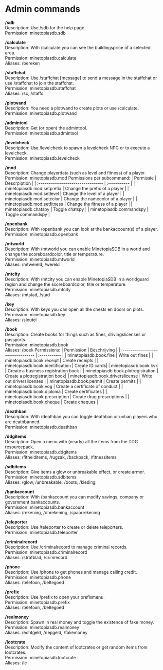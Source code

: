 # Admin commands

**/sdb**\
Description: Use /sdb for the help page.\
Permission: minetopiasdb.sdb

**/calculate**\
Description: With /calculate you can see the buildingsprice of a selected area.\
Permission: minetopiasdb.calculate\
Aliases: /bereken

**/staffchat**\
Description: Use /staffchat \[message\] to send a message in the staffchat or use /staffchat to join the staffchat.\
Permission: minetopiasdb.staffchat\
Aliases: /sc, /staffc

**/plotwand**\
Description: You need a plotwand to create plots or use /calculate.\
Permission: minetopiasdb.plotwand

**/admintool**\
Description: Get (or open) the admintool.\
Permission: minetopiasdb.admintool

**/levelcheck**\
Description: Use /levelcheck to spawn a levelcheck NPC or to execute a levelcheck.\
Permission: minetopiasdb.levelcheck

**/mod**\
Description: Change playerdata (such as level and fitness) of a player.\
Permission: minetopiasdb.mod
Permissions per subcommand:
| Permissie                          | Descrpiption |
| :--------------------------------- | :----------- |
| minetopiasdb.mod.setprefix         | Change the prefix of a player        |
| minetopiasdb.mod.setlevel          | Change the level of a player         |
| minetopiasdb.mod.setcolor          | Change the namecolor of a player     |
| minetopiasdb.mod.setfitness        | Change the fitness of a player       |
| minetopiasdb.chatspy               | Toggle chatspy                       |
| minetopiasdb.commandspy            | Toggle commandspy                    |

**/openbank**\
Description: With /openbank you can look at the bankaccount(s) of a player.\
Permission: minetopiasdb.openbank

**/mtworld**\
Description: With /mtworld you can enable MinetopiaSDB in a world and change the scoreboardcolor, title or temperature.\
Permission: minetopiasdb.mtworld\
Aliases: /mtwereld, /wereld

**/mtcity**\
Description: With /mtcity you can enable MinetopiaSDB in a worldguard region and change the scoreboardcolor, title or temperature.\
Permission: minetopiasdb.mtcity\
Aliases: /mtstad, /stad

**/key**\
Description: With keys you can open all the chests en doors on plots.\
Permission: minetopiasdb.key\
Aliases: /sleutel

**/book**\
Description: Create books for things such as fines, drivingslicenses or passports.\
Permission: minetopiasdb.book\
Aliases: /boek
Permissions:
| Permission                          | Beschrijving |
| :--------------------------------- | :----------- |
| minetopiasdb.book.fine             | Write out fines |
| minetopiasdb.book.receipt          | Create receipts |
| minetopiasdb.book.identification   | Create ID cards|
| minetopiasdb.book.kvk              | Create a business registration book |
| minetopiasdb.book.plotregistration | Create a plotregistration book|
| minetopiasdb.book.driverslicense   | Write out driverslicenses |
| minetopiasdb.book.permit           | Create permits |
| minetopiasdb.book.vog              | Create a certificate of conduct |
| minetopiasdb.book.diploma          | Create certificates |
| minetopiasdb.book.prescription     | Create drug prescriptions |
| minetopiasdb.book.cheque           | Create cheques |

**/deathban**\
Description: With /deathban you can toggle deathban or unban players who are deathbanned.\
Permission: minetopiasdb.deathban

**/ddgitems**\
Description: Open a menu with (nearly) all the items from the DDG resourcepack.\
Permission: minetopiasdb.ddgitems\
Aliases: /fitheiditems, /rugzak, /backpack, /fitnessitems

**/sdbitems**\
Description: Give items a glow or unbreakable effect, or create armor.\
Permission: minetopiasdb.sdbitems\
Aliases: /glow, /unbreakable, /boots, /kleding

**/bankaccount**\
Description: With /bankaccount you can modify savings, company or government bankaccounts.\
Permission: minetopiasdb.bankaccount\
Aliases: /rekening, /ohrekening, /spaarrekening

**/teleporter**\
Description: Use /teleporter to create or delete teleporters.\
Permission: minetopiasdb.teleporter

**/criminalrecord**\
Description: Use /criminalrecord to manage criminal records.\
Permission: minetopiasdb.criminalrecord\
Aliases: /strafblad, /crimrecord

**/phone**\
Description: Use /phone to get phones and manage calling credit.\
Permission: minetopiasdb.phone\
Aliases: /telefoon, /beltegoed

**/prefix**\
Description: Use /prefix to open your prefixmenu.\
Permission: minetopiasdb.prefix\
Aliases: /telefoon, /beltegoed

**/realmoney**\
Description: Spawn in real money and toggle the existence of fake money.\
Permission: minetopiasdb.realmoney\
Aliases: /echtgeld, /nepgeld, /fakemoney

**/lootcrate**\
Description: Modify the content of lootcrates or get random items from lootcrates.\
Permission: minetopiasdb.lootcrate\
Aliases: /lc
